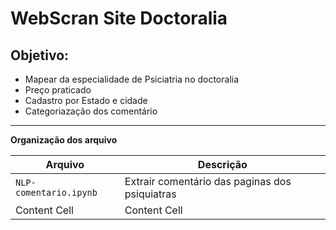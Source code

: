 # WebScran Site Doctoralia 

## Objetivo: 
 * Mapear da especialidade de Psiciatria no doctoralia
 * Preço praticado
 * Cadastro por Estado e cidade
 * Categoriazação dos comentário

---
**Organização dos arquivo**

| Arquivo  | Descrição |
| ------------- | ------------- |
| `NLP-comentario.ipynb` | Extrair comentário das paginas dos psiquiatras  |
| Content Cell  | Content Cell  |


